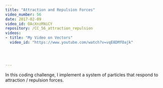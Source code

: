 ```yaml
---
title: "Attraction and Repulsion Forces"
video_number: 56
date: 2017-02-09
video_id: OAcXnzRNiCY
repository: /CC_56_attraction_repulsion
videos:
- title: "My Video on Vectors"  
  video_id: "https://www.youtube.com/watch?v=vqE8DMfOajk"
  


  
---
```


In this coding challenge, I implement a system of particles that respond to attraction / repulsion forces.

